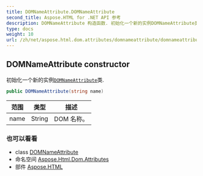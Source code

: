 ```yaml
---
title: DOMNameAttribute.DOMNameAttribute
second_title: Aspose.HTML for .NET API 参考
description: DOMNameAttribute 构造函数. 初始化一个新的实例DOMNameAttribute类.
type: docs
weight: 10
url: /zh/net/aspose.html.dom.attributes/domnameattribute/domnameattribute/
---
```

## DOMNameAttribute constructor

初始化一个新的实例[`DOMNameAttribute`](../)类.

```csharp
public DOMNameAttribute(string name)
```

| 范围 | 类型 | 描述 |
| --- | --- | --- |
| name | String | DOM 名称。 |

### 也可以看看

* class [DOMNameAttribute](../)
* 命名空间 [Aspose.Html.Dom.Attributes](../../domnameattribute/)
* 部件 [Aspose.HTML](../../../)


